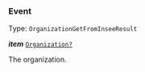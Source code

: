 

### Event

Type: `OrganizationGetFromInseeResult`



  
<article>

***item*** [`Organization?`](#organization) 

The organization.

</article>

